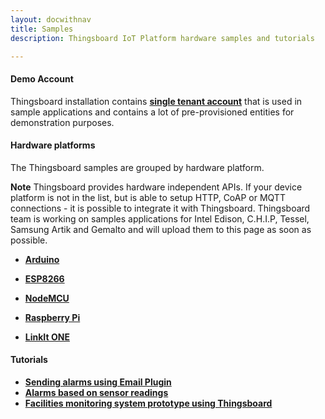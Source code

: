 ```yaml
---
layout: docwithnav
title: Samples
description: Thingsboard IoT Platform hardware samples and tutorials 

--- 
```


#### Demo Account

Thingsboard installation contains **[single tenant account](/docs/samples/demo-account/)** that is used in sample applications and contains a lot of pre-provisioned entities for demonstration purposes.

#### Hardware platforms

The Thingsboard samples are grouped by hardware platform. 

**Note** Thingsboard provides hardware independent APIs. 
If your device platform is not in the list, but is able to setup HTTP, CoAP or MQTT connections - it is possible to integrate it with Thingsboard.
Thingsboard team is working on samples applications for 
Intel Edison, C.H.I.P, Tessel, Samsung Artik and Gemalto 
and will upload them to this page as soon as possible.  

 - [**Arduino**](/docs/samples/arduino/) 

 - [**ESP8266**](/docs/samples/esp8266/) 

 - [**NodeMCU**](/docs/samples/nodemcu/)

 - [**Raspberry Pi**](/docs/samples/raspberry/)
 
 - [**LinkIt ONE**](/docs/samples/linkit-one/) 

#### Tutorials

 - [**Sending alarms using Email Plugin**](/docs/samples/alarms/mail/)
 - [**Alarms based on sensor readings**](/docs/samples/alarms/basic-rules/)
 - [**Facilities monitoring system prototype using Thingsboard**](/docs/samples/monitoring/facilities-monitoring-poc/)
 